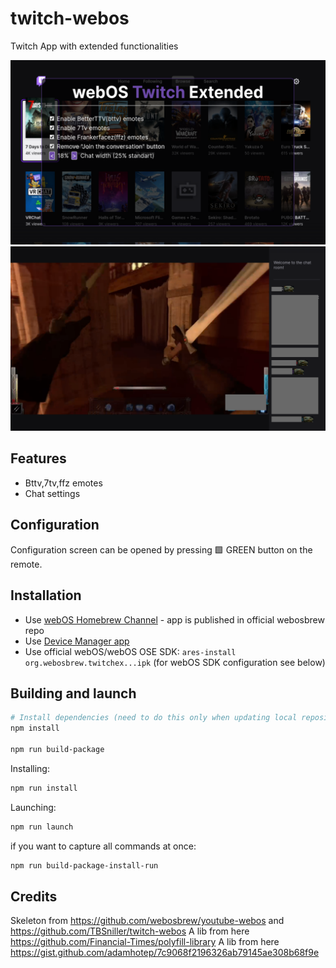 # twitch-webos

Twitch App with extended functionalities

![Configuration Screen](https://github.com/nourlie/twitch-extended-webos/blob/master/screenshots/tw1.png?raw=true)
![Emotes example in chat](https://github.com/nourlie/twitch-extended-webos/blob/master/screenshots/tw2.png?raw=true)

## Features

- Bttv,7tv,ffz emotes
- Chat settings

## Configuration

Configuration screen can be opened by pressing 🟩 GREEN button on the remote.

## Installation

- Use [webOS Homebrew Channel](https://github.com/webosbrew/webos-homebrew-channel) - app is published in official webosbrew repo
- Use [Device Manager app](https://github.com/webosbrew/dev-manager-desktop)
- Use official webOS/webOS OSE SDK: `ares-install org.webosbrew.twitchex...ipk` (for webOS SDK configuration
  see below)

## Building and launch

```sh
# Install dependencies (need to do this only when updating local repository / package.json is changed)
npm install

npm run build-package
```

Installing:

```sh
npm run install
```

Launching:

```sh
npm run launch
```

if you want to capture all commands at once:

```sh
npm run build-package-install-run
```

## Credits

Skeleton from https://github.com/webosbrew/youtube-webos and https://github.com/TBSniller/twitch-webos
A lib from here https://github.com/Financial-Times/polyfill-library
A lib from here https://gist.github.com/adamhotep/7c9068f2196326ab79145ae308b68f9e
